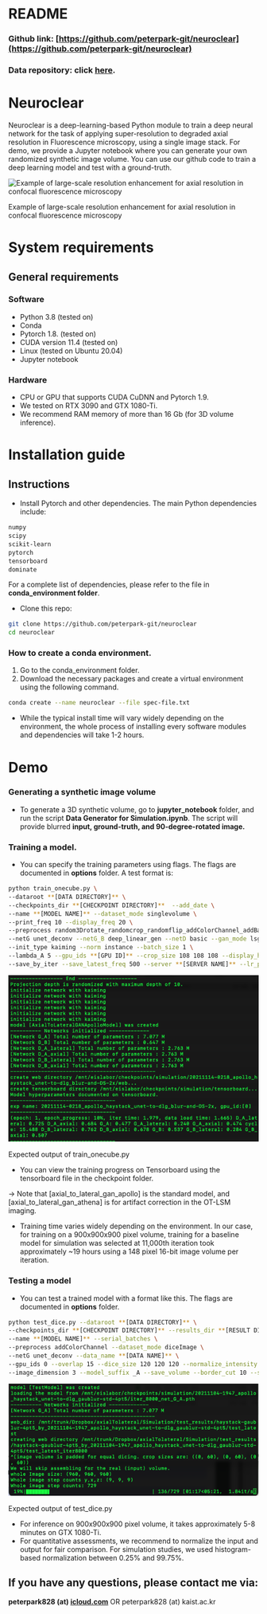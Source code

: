 # README

### **Github link**: [https://github.com/peterpark-git/neuroclear](https://github.com/peterpark-git/neuroclear)
### **Data repository:  click [here](https://www.dropbox.com/sh/a83wfw31blf04x9/AACHBx16P9YPEHS7DDQUWBh6a?dl=0).**

# Neuroclear

Neuroclear is a deep-learning-based Python module to train a deep neural network for the task of applying super-resolution to degraded axial resolution in Fluorescence microscopy, using a single image stack. For demo, we provide a Jupyter notebook where you can generate your own randomized synthetic image volume. You can use our github code to train a deep learning model and test with a ground-truth. 

![Example of large-scale resolution enhancement for axial resolution in confocal fluorescence microscopy](imgs/SNU_fig_overall.png)

Example of large-scale resolution enhancement for axial resolution in confocal fluorescence microscopy

# System requirements

## General requirements

### Software

- Python 3.8 (tested on)
- Conda
- Pytorch 1.8. (tested on)
- CUDA version 11.4 (tested on)
- Linux (tested on Ubuntu 20.04)
- Jupyter notebook

### Hardware

- CPU or  GPU that supports CUDA CuDNN and  Pytorch 1.9.
- We tested on RTX 3090 and GTX 1080-Ti.
- We recommend RAM memory of more than 16 Gb (for 3D volume inference).

# Installation guide

## Instructions

- Install Pytorch and other dependencies. The main Python dependencies include:

```bash
numpy
scipy
scikit-learn
pytorch 
tensorboard
dominate
```

For a complete list of dependencies, please refer to the file in **conda_environment folder**. 

- Clone this repo:

```bash
git clone https://github.com/peterpark-git/neuroclear
cd neuroclear
```

### How to create a conda environment.

1. Go to the conda_environment folder. 
2. Download the necessary packages and create a virtual environment using the following command. 
```bash
conda create --name neuroclear --file spec-file.txt
```

- While the typical install time will vary widely depending on the environment, the whole process of installing every software modules and dependencies will take 1-2 hours.

# Demo

### Generating a synthetic image volume

- To generate a 3D synthetic volume, go to **jupyter_notebook** folder, and run the script **Data Generator for Simulation.ipynb**.  The script will provide blurred **input, ground-truth, and 90-degree-rotated image.**

### Training a model.

- You can specify the training parameters using flags. The flags are documented in **options** folder. A test format is:

```bash
python train_onecube.py \
--dataroot **[DATA DIRECTORY]** \
--checkpoints_dir **[CHECKPOINT DIRECTORY]**  --add_date \
--name **[MODEL NAME]** --dataset_mode singlevolume \
--print_freq 10 --display_freq 20 \
--preprocess random3Drotate_randomcrop_randomflip_addColorChannel_addBatchChannel --model axial_to_lateral_gan_apollo \
--netG unet_deconv --netG_B deep_linear_gen --netD basic --gan_mode lsgan \
--init_type kaiming --norm instance --batch_size 1 \
--lambda_A 5 --gpu_ids **[GPU ID]** --crop_size 108 108 108 --display_histogram  --lambda_plane 1 1 1 \
--save_by_iter --save_latest_freq 500 --server **[SERVER NAME]** --lr_policy constant --randomize_projection_depth --projection_depth 10
```

![Expected output of train_onecube.py](imgs/Screen_Shot_2021-11-14_at_2.30.45_AM.png)

Expected output of train_onecube.py

- You can view the training progress on Tensorboard using the tensorboard file in the checkpoint folder.

→ Note that [axial_to_lateral_gan_apollo] is the standard model, and [axial_to_lateral_gan_athena] is for artifact correction in the OT-LSM imaging. 

- Training time varies widely depending on the environment. In our case, for training on a 900x900x900 pixel volume, training for a baseline model for simulation was selected at 11,000th iteration took approximately ~19 hours using a 148 pixel 16-bit image volume per iteration.

### Testing a model

- You can test a trained model with a format like this. The flags are documented in **options** folder.

```bash
python test_dice.py --dataroot **[DATA DIRECTORY]** \
--checkpoints_dir **[CHECKPOINT DIRECTORY]** --results_dir **[RESULT DIRECTORY]**  \
--name **[MODEL NAME]** --serial_batches \
--preprocess addColorChannel --dataset_mode diceImage \
--netG unet_deconv --data_name **[DATA NAME]** \
--gpu_ids 0 --overlap 15 --dice_size 120 120 120 --normalize_intensity \
--image_dimension 3 --model_suffix _A --save_volume --border_cut 10 --skip_real --load_iter **[Iteration Count]**

```

![Expected output of test_dice.py](imgs/Screen_Shot_2021-11-14_at_2.39.06_AM.png)

Expected output of test_dice.py

- For inference on 900x900x900 pixel volume, it takes approximately 5-8 minutes on GTX 1080-Ti.
- For quantitative assessments, we recommend to normalize the input and output for fair comparison. For simulation studies, we used histogram-based normalization between 0.25% and 99.75%. 
## If you have any questions, please contact me via:

**peterpark828 (at) [icloud.com](http://icloud.com)** OR peterpark828 (at) kaist.ac.kr
